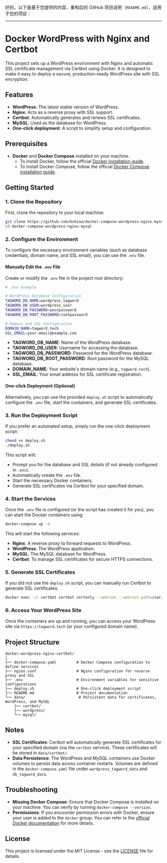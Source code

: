 好的，以下是基于您提供的内容，重构后的 GitHub 项目说明（`README.md`），适用于您的项目：

---

# Docker WordPress with Nginx and Certbot

This project sets up a WordPress environment with Nginx and automatic SSL certificate management via Certbot using Docker. It is designed to make it easy to deploy a secure, production-ready WordPress site with SSL encryption.

## Features

- **WordPress**: The latest stable version of WordPress.
- **Nginx**: Acts as a reverse proxy with SSL support.
- **Certbot**: Automatically generates and renews SSL certificates.
- **MySQL**: Used as the database for WordPress.
- **One-click deployment**: A script to simplify setup and configuration.

## Prerequisites

- **Docker** and **Docker Compose** installed on your machine.
  - To install Docker, follow the official [Docker installation guide](https://docs.docker.com/get-docker/).
  - To install Docker Compose, follow the official [Docker Compose installation guide](https://docs.docker.com/compose/install/).

## Getting Started

### 1. Clone the Repository

First, clone the repository to your local machine:

```bash
git clone https://github.com/Ushiao/docker-compose-wordpress-nginx-mysql.git
cd docker-compose-wordpress-nginx-mysql
```

### 2. Configure the Environment

To configure the necessary environment variables (such as database credentials, domain name, and SSL email), you can use the `.env` file.

#### Manually Edit the `.env` File

Create or modify the `.env` file in the project root directory:

```bash
# .env example

# WordPress Database Configuration
TAGWORD_DB_NAME=wordpress_tagword
TAGWORD_DB_USER=wordpress_user
TAGWORD_DB_PASSWORD=yourpassword
TAGWORD_DB_ROOT_PASSWORD=rootpassword

# Domain and SSL Configuration
DOMAIN_NAME=tagword.tech
SSL_EMAIL=your-email@example.com
```

- **TAGWORD_DB_NAME**: Name of the WordPress database.
- **TAGWORD_DB_USER**: Username for accessing the database.
- **TAGWORD_DB_PASSWORD**: Password for the WordPress database.
- **TAGWORD_DB_ROOT_PASSWORD**: Root password for the MySQL database.
- **DOMAIN_NAME**: Your website's domain name (e.g., `tagword.tech`).
- **SSL_EMAIL**: Your email address for SSL certificate registration.

#### One-click Deployment (Optional)

Alternatively, you can use the provided `deploy.sh` script to automatically configure the `.env` file, start the containers, and generate SSL certificates.

### 3. Run the Deployment Script

If you prefer an automated setup, simply run the one-click deployment script:

```bash
chmod +x deploy.sh
./deploy.sh
```

This script will:
- Prompt you for the database and SSL details (if not already configured in `.env`).
- Automatically create the `.env` file.
- Start the necessary Docker containers.
- Generate SSL certificates via Certbot for your specified domain.

### 4. Start the Services

Once the `.env` file is configured (or the script has created it for you), you can start the Docker containers using:

```bash
docker-compose up -d
```

This will start the following services:
- **Nginx**: A reverse proxy to forward requests to WordPress.
- **WordPress**: The WordPress application.
- **MySQL**: The MySQL database for WordPress.
- **Certbot**: To manage SSL certificates for secure HTTPS connections.

### 5. Generate SSL Certificates

If you did not use the `deploy.sh` script, you can manually run Certbot to generate SSL certificates:

```bash
docker exec -it certbot certbot certonly --webroot --webroot-path=/var/www/certbot --email your-email@example.com --agree-tos --no-eff-email -d tagword.tech -d www.tagword.tech
```

### 6. Access Your WordPress Site

Once the containers are up and running, you can access your WordPress site via `https://tagword.tech` (or your configured domain name).

## Project Structure

```
docker-wordpress-nginx-certbot/
│
├── docker-compose.yaml         # Docker Compose configuration to define services
├── nginx.conf                  # Nginx configuration for reverse proxy and SSL
├── .env                        # Environment variables for sensitive configurations
├── deploy.sh                   # One-click deployment script
├── README.md                   # Project documentation
└── data/                        # Persistent data for certificates, WordPress, and MySQL
    ├── certbot/
    ├── wordpress/
    └── mysql/
```

## Notes

- **SSL Certificates**: Certbot will automatically generate SSL certificates for your specified domain (via the `certbot` service). These certificates will be stored in `data/certbot/`.
- **Data Persistence**: The WordPress and MySQL containers use Docker volumes to persist data across container restarts. Volumes are defined in the `docker-compose.yaml` file under `wordpress_tagword_data` and `db_tagword_data`.

## Troubleshooting

- **Missing Docker Compose**: Ensure that Docker Compose is installed on your machine. You can verify by running `docker-compose --version`.
- **Permissions**: If you encounter permission errors with Docker, ensure your user is added to the `docker` group. You can refer to the [official Docker documentation](https://docs.docker.com/engine/install/linux-postinstall/) for more details.

## License

This project is licensed under the MIT License - see the [LICENSE](LICENSE) file for details.

